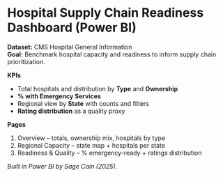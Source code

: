 # Hospital Supply Chain Readiness Dashboard (Power BI)

**Dataset:** CMS Hospital General Information  
**Goal:** Benchmark hospital capacity and readiness to inform supply chain prioritization.

**KPIs**
- Total hospitals and distribution by **Type** and **Ownership**
- **% with Emergency Services**
- Regional view by **State** with counts and filters
- **Rating distribution** as a quality proxy

**Pages**
1. Overview – totals, ownership mix, hospitals by type
2. Regional Capacity – state map + hospitals per state
3. Readiness & Quality – % emergency-ready + ratings distribution

*Built in Power BI by Sage Cain (2025).*

